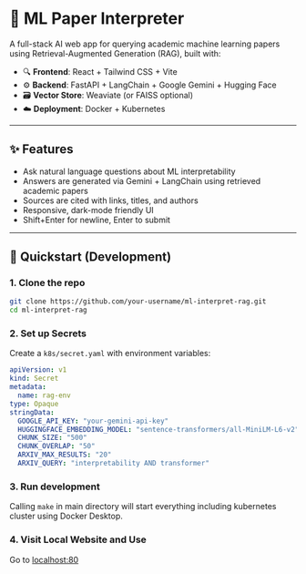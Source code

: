 # 🧠 ML Paper Interpreter

A full-stack AI web app for querying academic machine learning papers using Retrieval-Augmented Generation (RAG), built with:

- 🔍 **Frontend**: React + Tailwind CSS + Vite
- ⚙️ **Backend**: FastAPI + LangChain + Google Gemini + Hugging Face
- 🗃️ **Vector Store**: Weaviate (or FAISS optional)
- ☁️ **Deployment**: Docker + Kubernetes

---

## ✨ Features

- Ask natural language questions about ML interpretability
- Answers are generated via Gemini + LangChain using retrieved academic papers
- Sources are cited with links, titles, and authors
- Responsive, dark-mode friendly UI
- Shift+Enter for newline, Enter to submit

---

## 🚀 Quickstart (Development)

### 1. Clone the repo

```bash
git clone https://github.com/your-username/ml-interpret-rag.git
cd ml-interpret-rag
```

### 2. Set up Secrets
Create a `k8s/secret.yaml` with environment variables:
```yaml
apiVersion: v1
kind: Secret
metadata:
  name: rag-env
type: Opaque
stringData:
  GOOGLE_API_KEY: "your-gemini-api-key"
  HUGGINGFACE_EMBEDDING_MODEL: "sentence-transformers/all-MiniLM-L6-v2"
  CHUNK_SIZE: "500"
  CHUNK_OVERLAP: "50"
  ARXIV_MAX_RESULTS: "20"
  ARXIV_QUERY: "interpretability AND transformer"
```

### 3. Run development
Calling `make` in main directory will start everything including kubernetes cluster using Docker Desktop.

### 4. Visit Local Website and Use
Go to [localhost:80](http://localhost:80)